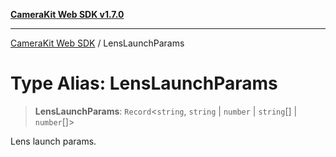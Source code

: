 [**CameraKit Web SDK v1.7.0**](../README.md)

***

[CameraKit Web SDK](../globals.md) / LensLaunchParams

# Type Alias: LensLaunchParams

> **LensLaunchParams**: `Record`\<`string`, `string` \| `number` \| `string`[] \| `number`[]\>

Lens launch params.
